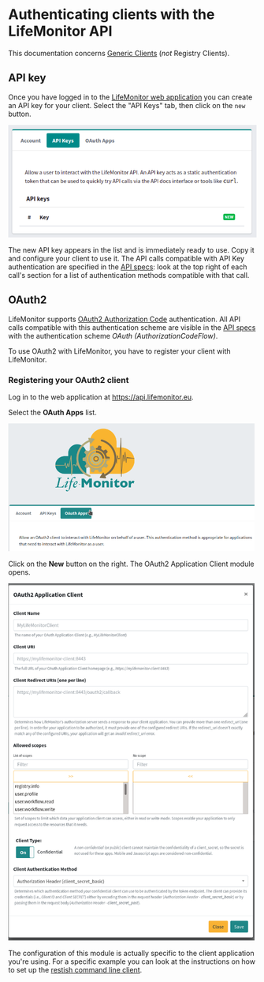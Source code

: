 # Authenticating clients with the LifeMonitor API

This documentation concerns [Generic Clients](lm_api_specs#clients) (*not*
Registry Clients).

## API key

Once you have logged in to the [LifeMonitor web
application](https://api.lifemonitor.eu) you can create an API key for your
client.  Select the "API Keys" tab, then click on the `new` button.

<img alt="LM Click to create new API key" src="images/lm_click_new_api_key.png" width="600" />

The new API key appears in the list and is immediately ready to use.  Copy it
and configure your client to use it.  The API calls compatible with API Key
authentication are specified in the [API
specs](https://api.lifemonitor.eu/static/apidocs.html): look at the top right
of each call's section for a list of authentication methods compatible with
that call.


## OAuth2

LifeMonitor supports [OAuth2 Authorization
Code](https://www.oauth.com/oauth2-servers/server-side-apps/authorization-code)
authentication.  All API calls
compatible with this authentication scheme are visible in the [API specs](https://api.lifemonitor.eu/static/apidocs.html) with the authentication scheme *OAuth (AuthorizationCodeFlow)*.

To use OAuth2 with LifeMonitor, you have to register your client with
LifeMonitor.

### Registering your OAuth2 client


Log in to the web application at <https://api.lifemonitor.eu>.

Select the **OAuth Apps** list.

<img alt="LM OAuth Apps list" src="images/lm_oauth_apps.png" width="500" />

Click on the **New** button on the right.  The OAuth2 Application Client module
opens.

<img alt="LM OAuth Application Client"
src="images/lm_oauth2_application_client.png" width="500" />

The configuration of this module is actually specific to the client application
you're using.  For a specific example you can look at the instructions on how to
set up the [restish command line client](restish-cli).
